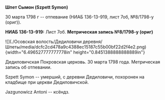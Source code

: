 **Шпет Сымон (Szpett Symon)**

30 марта 1798 г -- отпевание (НИАБ 136-13-919, лист 7об, №8/1798-у
(ориг)).

**НИАБ 136-13-919:** Лист 7об. **Метрическая запись №8/1798-у (ориг)**

![](./Осовская волость/Дедиловичи деревня/Шпеты/media/dcfc2cd478a9c4388ec15187c55b00bf22d2f4e2.png){width="6.496527777777778in"
height="0.8451388888888889in"}

Дедиловичская Покровская церковь. 30 марта 1798 года. Метрическая запись
об отпевании.

Szpett Symon -- умерший, с деревни Дедиловичи, похоронен на кладбище при
церкви Дедиловичской.

Jazgunowicz Antoni -- ксёндз.
